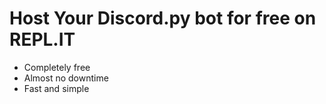 # Host Your Discord.py bot for free on REPL.IT 
* Completely free
* Almost no downtime
* Fast and simple

